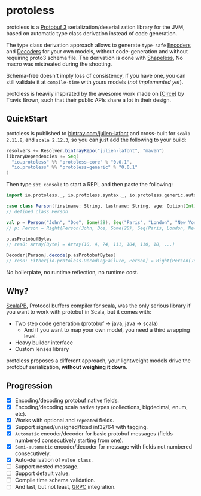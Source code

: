 # protoless

protoless is a [Protobuf 3](https://developers.google.com/protocol-buffers/docs/proto3) serialization/deserialization
library for the JVM, based on automatic type class derivation instead of code generation.

The type class derivation approach allows to generate `type-safe` [Encoders](https://julien-lafont.github.io/protoless/api/io/protoless/index.html/io/protoless/Encoder.html)
and [Decoders](https://julien-lafont.github.io/protoless/api/io/protoless/index.html/io/protoless/Encoder.html) for your own models,
without code-generation and without requiring proto3 schema file. The derivation is done with [Shapeless](https://github.com/milessabin/shapeless),
No macro was mistreated during the shooting.

Schema-free doesn't imply loss of consistency, if you have one, you can still validate it at `compile-time` with yours models (*not implemented yet*).

protoless is heavily inspirated by the awesome work made on [[Circe]](http://circe.io) by Travis Brown, such that their public APIs share a lot in their design.

## QuickStart

protoless is published to [bintray.com/julien-lafont](https://bintray.com/julien-lafont/maven) and cross-built for `scala 2.11.8`, and `scala 2.12.3`, so you can just add the following to your build:

```scala
resolvers += Resolver.bintrayRepo("julien-lafont", "maven")
libraryDependencies += Seq(
  "io.protoless" %% "protoless-core" % "0.0.1",
  "io.protoless" %% "protoless-generic" % "0.0.1"
)
```

Then type `sbt console` to start a REPL and then paste the following:

```scala
import io.protoless._, io.protoless.syntax._, io.protoless.generic.auto._

case class Person(firstname: String, lastname: String, age: Option[Int], locations: Seq[String])
// defined class Person

val p = Person("John", "Doe", Some(28), Seq("Paris", "London", "New York"))
// p: Person = Right(Person(John, Doe, Some(28), Seq(Paris, London, New York)

p.asProtobufBytes
// res0: Array[Byte] = Array(10, 4, 74, 111, 104, 110, 18, ...)

Decoder[Person].decode(p.asProtobufBytes)
// res0: Either[io.protoless.DecodingFailure, Person] = Right(Person(John, Doe, Some(28), Seq(Paris, London, New York)))

```

No boilerplate, no runtime reflection, no runtime cost.

## Why?

[ScalaPB](https://github.com/scalapb/ScalaPB), Protocol buffers compiler for scala, was the only serious library
if you want to work with protobuf in Scala, but it comes with:
 * Two step code generation (protobuf -> java, java -> scala)
   * And if you want to map your own model, you need a third wrapping level.
 * Heavy builder interface
 * Custom lenses library

protoless proposes a different approach, your lightweight models drive the protobuf serialization, **without weighing it down**.

## Progression

- [x] Encoding/decoding protobuf native fields.
- [x] Encoding/decoding scala native types (collections, bigdecimal, enum, etc).
- [x] Works with optional and `repeated` fields.
- [x] Support signed/unsigned/fixed int32/64 with tagging.
- [x] `Automatic` encoder/decoder for basic protobuf messages (fields numbered consecutively starting from one).
- [x] `Semi-automatic` encoder/decoder for message with fields not numbered consecutively.
- [x] Auto-derivation of `value class`.
- [ ] Support nested message.
- [ ] Support default value.
- [ ] Compile time schema validation.
- [ ] And last, but not least, [GRPC](https://grpc.io/) integration.
